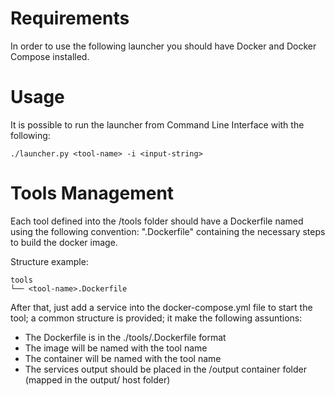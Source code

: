 # Requirements
In order to use the following launcher you should have Docker and Docker Compose installed.

# Usage
It is possible to run the launcher from Command Line Interface with the following:
```
./launcher.py <tool-name> -i <input-string>
```

# Tools Management

Each tool defined into the /tools folder should have a Dockerfile named using the following convention: "<tool-name>.Dockerfile" containing the necessary steps to build the docker image.

Structure example:
```
tools
└── <tool-name>.Dockerfile
```

After that, just add a service into the docker-compose.yml file to start the tool; a common structure is provided; it make the following assuntions:
- The Dockerfile is in the ./tools/<tool-name>.Dockerfile format
- The image will be named with the tool name
- The container will be named with the tool name
- The services output should be placed in the /output container folder (mapped in the output/<tool-name> host folder)
